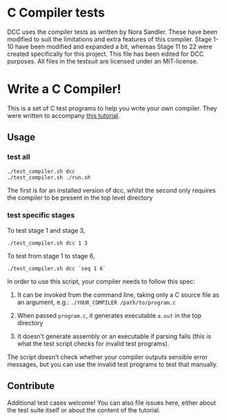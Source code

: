 # C Compiler tests
DCC uses the compiler tests as written by Nora Sandler. These have been modified to suit the limitations and extra features of this compiler. Stage 1-10 have been modified and expanded a bit, whereas Stage 11 to 22 were created specifically for this project.
This file has been edited for DCC purposes. All files in the testsuit are licensed under an MIT-license.


# Write a C Compiler!

This is a set of C test programs to help you write your own compiler. They were written to accompany [this tutorial](https://norasandler.com/2017/11/29/Write-a-Compiler.html).

## Usage

### test all
```
./test_compiler.sh dcc
./test_compiler.sh ./run.sh
```
The first is for an installed version of dcc, whilst the second only requires the compiler to be present in the top level directory

### test specific stages
To test stage 1 and stage 3,
```
./test_compiler.sh dcc 1 3
```
To test from stage 1 to stage 6,
```
./test_compiler.sh dcc `seq 1 6`
```

In order to use this script, your compiler needs to follow this spec:

1. It can be invoked from the command line, taking only a C source file as an argument, e.g.: `./YOUR_COMPILER /path/to/program.c`

2. When passed `program.c`, it generates executable `a.out` in the top directory

3. It doesn’t generate assembly or an executable if parsing fails (this is what the test script checks for invalid test programs).

The script doesn’t check whether your compiler outputs sensible error messages, but you can use the invalid test programs to test that manually.

## Contribute

Additional test cases welcome! You can also file issues here, either about the test suite itself or about the content of the tutorial.
